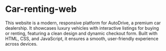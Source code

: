 # Car-renting-web
This website is a modern, responsive platform for AutoDrive, a premium car dealership. It showcases luxury vehicles with interactive listings for buying or renting, featuring a clean design and dynamic checkout form. Built with HTML, CSS, and JavaScript, it ensures a smooth, user-friendly experience across devices.
